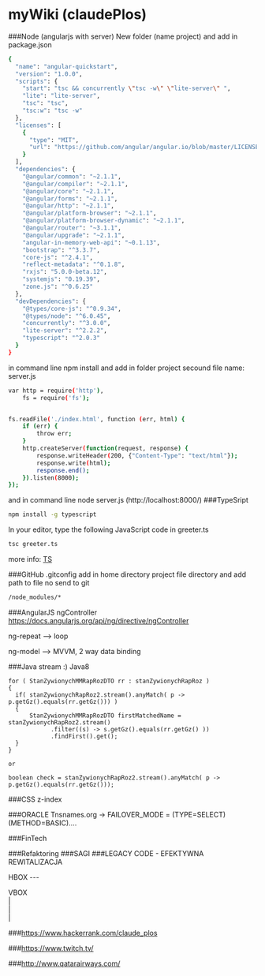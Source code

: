 # myWiki (claudePlos)


###Node (angularjs with server)
New folder (name project) and add in
package.json
```sh
{
  "name": "angular-quickstart",
  "version": "1.0.0",
  "scripts": {
    "start": "tsc && concurrently \"tsc -w\" \"lite-server\" ",
    "lite": "lite-server",
    "tsc": "tsc",
    "tsc:w": "tsc -w"
  },
  "licenses": [
    {
      "type": "MIT",
      "url": "https://github.com/angular/angular.io/blob/master/LICENSE"
    }
  ],
  "dependencies": {
    "@angular/common": "~2.1.1",
    "@angular/compiler": "~2.1.1",
    "@angular/core": "~2.1.1",
    "@angular/forms": "~2.1.1",
    "@angular/http": "~2.1.1",
    "@angular/platform-browser": "~2.1.1",
    "@angular/platform-browser-dynamic": "~2.1.1",
    "@angular/router": "~3.1.1",
    "@angular/upgrade": "~2.1.1",
    "angular-in-memory-web-api": "~0.1.13",
    "bootstrap": "^3.3.7",
    "core-js": "^2.4.1",
    "reflect-metadata": "^0.1.8",
    "rxjs": "5.0.0-beta.12",
    "systemjs": "0.19.39",
    "zone.js": "^0.6.25"
  },
  "devDependencies": {
    "@types/core-js": "^0.9.34",
    "@types/node": "^6.0.45",
    "concurrently": "^3.0.0",
    "lite-server": "^2.2.2",
    "typescript": "^2.0.3"
  }
}
```
in command line npm install and add in folder project secound file name: server.js
```sh
var http = require('http'),
    fs = require('fs');


fs.readFile('./index.html', function (err, html) {
    if (err) {
        throw err;
    }
    http.createServer(function(request, response) {
        response.writeHeader(200, {"Content-Type": "text/html"});
        response.write(html);
        response.end();
    }).listen(8000);
});
```
and in command line node server.js (http://localhost:8000/)
###TypeSript
```sh
npm install -g typescript
```
In your editor, type the following JavaScript code in greeter.ts
```sh
tsc greeter.ts   
```
more info: [TS](https://www.typescriptlang.org/docs/tutorial.html)

###GitHub
.gitconfig
add in home directory project file directory and add path to file no send to git
```sh
/node_modules/*
```


###AngularJS
ngController
https://docs.angularjs.org/api/ng/directive/ngController
 
ng-repeat --> loop 

ng-model --> MVVM, 2 way data binding



###Java
stream :) Java8
```
for ( StanZywionychMMRapRozDTO rr : stanZywionychRapRoz )
{
  if( stanZywionychRapRoz2.stream().anyMatch( p -> p.getGz().equals(rr.getGz())) )
  {
      StanZywionychMMRapRozDTO firstMatchedName = stanZywionychRapRoz2.stream()
            .filter((s) -> s.getGz().equals(rr.getGz() ))
            .findFirst().get();
  }
}

or 

boolean check = stanZywionychRapRoz2.stream().anyMatch( p -> p.getGz().equals(rr.getGz()));

```                     
                      
                      

###CSS
z-index

###ORACLE
Tnsnames.org -> FAILOVER_MODE = (TYPE=SELECT)(METHOD=BASIC).... 


###FinTech

###Refaktoring
###SAGI
###LEGACY CODE - EFEKTYWNA REWITALIZACJA



HBOX ---

VBOX<br>
|<br>
|<br>
|<br>



###https://www.hackerrank.com/claude_plos

###https://www.twitch.tv/

###http://www.qatarairways.com/
